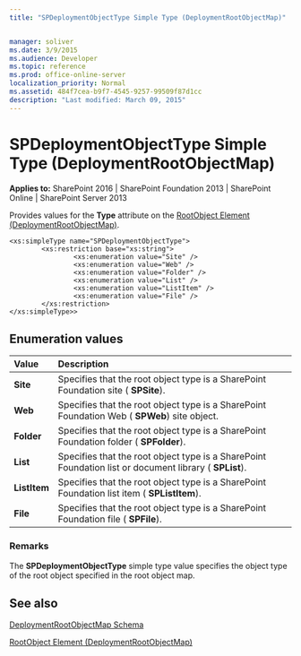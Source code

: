 ```yaml
---
title: "SPDeploymentObjectType Simple Type (DeploymentRootObjectMap)"


manager: soliver
ms.date: 3/9/2015
ms.audience: Developer
ms.topic: reference
ms.prod: office-online-server
localization_priority: Normal
ms.assetid: 484f7cea-b9f7-4545-9257-99509f87d1cc
description: "Last modified: March 09, 2015"
---
```


# SPDeploymentObjectType Simple Type (DeploymentRootObjectMap)

 
  
 **Applies to:** SharePoint 2016 | SharePoint Foundation 2013 | SharePoint Online | SharePoint Server 2013
  
Provides values for the **Type** attribute on the [RootObject Element (DeploymentRootObjectMap)](rootobject-element-deploymentrootobjectmap.md). 
  
```
<xs:simpleType name="SPDeploymentObjectType">
        <xs:restriction base="xs:string">
                <xs:enumeration value="Site" />
                <xs:enumeration value="Web" />
                <xs:enumeration value="Folder" />
                <xs:enumeration value="List" /> 
                <xs:enumeration value="ListItem" />
                <xs:enumeration value="File" />
        </xs:restriction>
</xs:simpleType>>

```

## Enumeration values

|**Value**|**Description**|
|:-----|:-----|
|**Site** <br/> |Specifies that the root object type is a SharePoint Foundation site ( **SPSite**).  <br/> |
|**Web** <br/> |Specifies that the root object type is a SharePoint Foundation Web ( **SPWeb**) site object.  <br/> |
|**Folder** <br/> |Specifies that the root object type is a SharePoint Foundation folder ( **SPFolder**).  <br/> |
|**List** <br/> |Specifies that the root object type is a SharePoint Foundation list or document library ( **SPList**).  <br/> |
|**ListItem** <br/> |Specifies that the root object type is a SharePoint Foundation list item ( **SPListItem**).  <br/> |
|**File** <br/> |Specifies that the root object type is a SharePoint Foundation file ( **SPFile**).  <br/> |
   
### Remarks

The **SPDeploymentObjectType** simple type value specifies the object type of the root object specified in the root object map. 
  
## See also



[DeploymentRootObjectMap Schema](deploymentrootobjectmap-schema.md)


[RootObject Element (DeploymentRootObjectMap)](rootobject-element-deploymentrootobjectmap.md)

